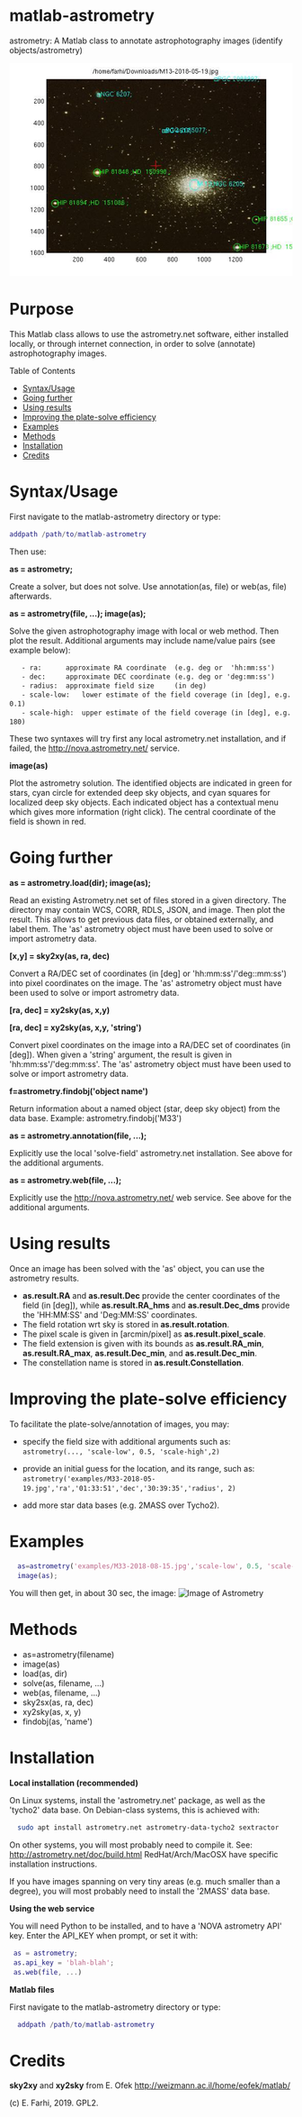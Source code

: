 # matlab-astrometry
  astrometry: A Matlab class to annotate astrophotography images (identify objects/astrometry)
  
  ![Image of Astrometry](https://github.com/farhi/matlab-astrometry/blob/master/examples/M13-solved.jpg?raw=true)
 
Purpose
=======
 
This Matlab class allows to use the astrometry.net software, either installed 
locally, or through internet connection, in order to solve (annotate) 
astrophotography images.

Table of Contents
- [Syntax/Usage](#syntax-usage)
- [Going further](#going-further)
- [Using results](#using-results)
- [Improving the plate-solve efficiency](#improving-efficiency)
- [Examples](#examples)
- [Methods](#methods)
- [Installation](#installation)
- [Credits](#credits)
 
Syntax/Usage <a id=syntax-usage></a>
============
 
First navigate to the matlab-astrometry directory or type:
 
   ```matlab
   addpath /path/to/matlab-astrometry
   ```
   
Then use:
 
   **as = astrometry;**
   
Create a solver, but does not solve. 
Use annotation(as, file) or web(as, file) afterwards.
 
   **as = astrometry(file, ...); image(as);**
   
Solve the given astrophotography image with local or web method. 
Then plot the result. Additional arguments may include name/value pairs
(see example below):
 
       - ra:      approximate RA coordinate  (e.g. deg or  'hh:mm:ss')
       - dec:     approximate DEC coordinate (e.g. deg or 'deg:mm:ss')
       - radius:  approximate field size     (in deg)
       - scale-low:   lower estimate of the field coverage (in [deg], e.g. 0.1)
       - scale-high:  upper estimate of the field coverage (in [deg], e.g. 180)
 
These two syntaxes will try first any local astrometry.net installation, and
if failed, the http://nova.astrometry.net/ service.

   **image(as)**
   
Plot the astrometry solution. The identified objects are indicated in green for 
stars, cyan circle for extended deep sky objects, and cyan squares for localized
deep sky objects. Each indicated object has a contextual menu which gives more 
information (right click). The central coordinate of the field is shown in red.
 
Going further <a id=going-further></a>
=============
 
   **as = astrometry.load(dir); image(as);**
   
Read an existing Astrometry.net set of files stored in a given directory.
The directory may contain WCS, CORR, RDLS, JSON, and image.
Then plot the result. This allows to get previous data files, or obtained
externally, and label them. The 'as' astrometry object must have been used
to solve or import astrometry data.
 
   **[x,y] = sky2xy(as, ra, dec)**
   
Convert a RA/DEC set of coordinates (in [deg] or 'hh:mm:ss'/'deg::mm:ss')
into pixel coordinates on the image. The 'as' astrometry object must have 
been used to solve or import astrometry data.
 
   **[ra, dec] = xy2sky(as, x,y)**
   
   **[ra, dec] = xy2sky(as, x,y, 'string')**
   
Convert pixel coordinates on the image into a RA/DEC set of coordinates 
(in [deg]). When given a 'string' argument, the result is given in 
'hh:mm:ss'/'deg:mm:ss'. The 'as' astrometry object must have been used
to solve or import astrometry data.
 
   **f=astrometry.findobj('object name')**
   
Return information about a named object (star, deep sky object) from the 
data base. Example: astrometry.findobj('M33')
 
   **as = astrometry.annotation(file, ...);**
   
Explicitly use the local 'solve-field' astrometry.net installation.
See above for the additional arguments.
 
   **as = astrometry.web(file, ...);**
   
Explicitly use the http://nova.astrometry.net/ web service.
See above for the additional arguments.


Using results <a id=using-results></a>
=============
Once an image has been solved with the 'as' object, you can use the astrometry results.

- **as.result.RA** and **as.result.Dec** provide the center coordinates of the 
  field (in [deg]), while **as.result.RA_hms** and **as.result.Dec_dms** provide the 
  'HH:MM:SS' and 'Deg:MM:SS' coordinates. 
- The field rotation wrt sky is stored in **as.result.rotation**. 
- The pixel scale is given in [arcmin/pixel] as **as.result.pixel_scale**. 
- The field extension is given with its bounds as **as.result.RA_min**, **as.result.RA_max**,
  **as.result.Dec_min**, and **as.result.Dec_min**. 
- The constellation name is stored in **as.result.Constellation**.
 
Improving the plate-solve efficiency <a id=improving-efficiency></a>
====================================
 
To facilitate the plate-solve/annotation of images, you may:
 
- specify the field size with additional arguments such as: 
  `astrometry(..., 'scale-low', 0.5, 'scale-high',2)`

- provide an initial guess for the location, and its range, such as:
  `astrometry('examples/M33-2018-05-19.jpg','ra','01:33:51','dec','30:39:35','radius', 2)`

- add more star data bases (e.g. 2MASS over Tycho2).
 
Examples <a id=examples></a>
========
 
```matlab
  as=astrometry('examples/M33-2018-08-15.jpg','scale-low', 0.5, 'scale-high',2);
  image(as);
```

  You will then get, in about 30 sec, the image:
  ![Image of Astrometry](https://github.com/farhi/matlab-astrometry/blob/master/examples/M33-solved.jpg?raw=true)

Methods <a id=methods></a>
=======
   
- as=astrometry(filename)
- image(as)
- load(as, dir)
- solve(as, filename, ...)
- web(as, filename, ...)
- sky2sx(as, ra, dec)
- xy2sky(as, x, y)
- findobj(as, 'name')
 
Installation <a id=installation></a>
============
 
   **Local installation (recommended)**
 
On Linux systems, install the 'astrometry.net' package, as well as the 'tycho2' data base. On Debian-class systems, this is achieved with:
     
```bash
  sudo apt install astrometry.net astrometry-data-tycho2 sextractor
```

On other systems, you will most probably need to compile it.
See: http://astrometry.net/doc/build.html
RedHat/Arch/MacOSX have specific installation instructions.
 
If you have images spanning on very tiny areas (e.g. much smaller than a 
degree), you will most probably need to install the '2MASS' data base.
 
   **Using the web service**
 
 You will need Python to be installed, and to have a 'NOVA astrometry API' key.
 Enter the API_KEY when prompt, or set it with:
 
 ```matlab
  as = astrometry;
  as.api_key = 'blah-blah';
  as.web(file, ...)
 ```
 
   **Matlab files**
   
First navigate to the matlab-astrometry directory or type:
 
```matlab
  addpath /path/to/matlab-astrometry
```
 
Credits <a id=credits></a>
=======
 
**sky2xy** and **xy2sky** from E. Ofek http://weizmann.ac.il/home/eofek/matlab/
 
(c) E. Farhi, 2019. GPL2.
